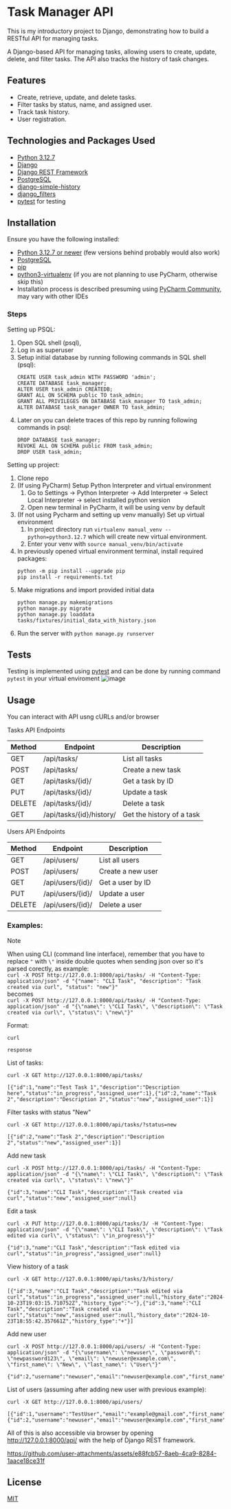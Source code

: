 # Task Manager API
This is my introductory project to Django, demonstrating how to build a RESTful API for managing tasks.

A Django-based API for managing tasks, allowing users to create, update, delete, and filter tasks. The API also tracks the history of task changes.

## Features

- Create, retrieve, update, and delete tasks.
- Filter tasks by status, name, and assigned user.
- Track task history.
- User registration.

## Technologies and Packages Used

- [Python 3.12.7](https://www.python.org/downloads/)
- [Django](https://www.djangoproject.com/download/)
- [Django REST Framework](https://www.django-rest-framework.org/)
- [PostgreSQL](https://www.postgresql.org/)
- [django-simple-history](https://django-simple-history.readthedocs.io/en/latest/)
- [django_filters](https://django-filter.readthedocs.io/en/stable/)
- [pytest](https://docs.pytest.org/en/stable/) for testing

## Installation
Ensure you have the following installed:

- [Python 3.12.7 or newer](https://www.python.org/downloads/) (few versions behind probably would also work)
- [PostgreSQL](https://www.postgresql.org/download/)
- [pip](https://pip.pypa.io/en/stable/)
- [python3-virtualenv](https://virtualenv.pypa.io/en/latest/index.html) (if you are not planning to use PyCharm, otherwise skip this)
- Installation process is described presuming using [PyCharm Community](https://www.jetbrains.com/pycharm/download/), may vary with other IDEs

### Steps

Setting up PSQL:
1. Open SQL shell (psql),
2. Log in as superuser
3. Setup initial database by running following commands in SQL shell (psql):
   ```
   CREATE USER task_admin WITH PASSWORD 'admin';
   CREATE DATABASE task_manager;
   ALTER USER task_admin CREATEDB;
   GRANT ALL ON SCHEMA public TO task_admin;
   GRANT ALL PRIVILEGES ON DATABASE task_manager TO task_admin;
   ALTER DATABASE task_manager OWNER TO task_admin;
   ```
4. Later on you can delete traces of this repo by running following commands in psql:
   ```
   DROP DATABASE task_manager;
   REVOKE ALL ON SCHEMA public FROM task_admin;
   DROP USER task_admin;
   ```

Setting up project:
1. Clone repo
2. (If using PyCharm) Setup Python Interpreter and virtual environment
   1. Go to Settings -> Python Interpreter -> Add Interpreter -> Select Local Interpreter -> select installed python version
   2. Open new terminal in PyCharm, it will be using venv by default
3. (If not using Pycharm and setting up venv manually) Set up virtual environment
   1. In project directory run `virtualenv manual_venv --python=python3.12.7` which will create new virtual environment.
   2. Enter your venv with `source manual_venv/bin/activate`
4. In previously opened virtual environment terminal, install required packages:
   ```
   python -m pip install --upgrade pip
   pip install -r requirements.txt
   ```
5. Make migrations and import provided initial data
   ```
   python manage.py makemigrations
   python manage.py migrate
   python manage.py loaddata tasks/fixtures/initial_data_with_history.json
   ```
6. Run the server with `python manage.py runserver`

## Tests
Testing is implemented using [pytest](https://docs.pytest.org/en/stable/) and can be done by running command `pytest` in your virtual enviroment
![image](https://github.com/user-attachments/assets/20170793-6230-46e1-9bfe-5c3b7a60ad92)


## Usage
You can interact with API usng cURLs and/or browser

Tasks API Endpoints

| Method | Endpoint | Description |
| ------------- | ------------- | ------------- |
| GET  | /api/tasks/ | List all tasks |
| POST  | /api/tasks/ | Create a new task |
| GET  | /api/tasks/{id}/ | Get a task by ID |
| PUT  | /api/tasks/{id}/ | Update a task |
| DELETE  | /api/tasks/{id}/ | Delete a task |
| GET  | /api/tasks/{id}/history/ | Get the history of a task |

Users API Endpoints

| Method | Endpoint | Description |
| ------------- | ------------- | ------------- |
| GET  | /api/users/ | List all users |
| POST  | /api/users/ | Create a new user |
| GET  | /api/users/{id}/ | Get a user by ID |
| PUT  | /api/users/{id}/ | Update a user |
| DELETE  | /api/users/{id}/ | Delete a user |

### Examples:
> [!NOTE]
> When using CLI (command line interface), remember that you have to replace `"` with `\"` inside double quotes when sending json over so it's parsed corectly, as example:<br />
> `curl -X POST http://127.0.0.1:8000/api/tasks/ -H "Content-Type: application/json" -d "{"name": "CLI Task", "description": "Task created via curl", "status": "new"}"`<br />
> becomes<br />
> `curl -X POST http://127.0.0.1:8000/api/tasks/ -H "Content-Type: application/json" -d "{\"name\": \"CLI Task\", \"description\": \"Task created via curl\", \"status\": \"new\"}"`

Format:
```
curl

response
```
List of tasks:
```
curl -X GET http://127.0.0.1:8000/api/tasks/

[{"id":1,"name":"Test Task 1","description":"Description here","status":"in_progress","assigned_user":1},{"id":2,"name":"Task 2","description":"Description 2","status":"new","assigned_user":1}]
```
Filter tasks with status "New"
```
curl -X GET http://127.0.0.1:8000/api/tasks/?status=new

[{"id":2,"name":"Task 2","description":"Description 2","status":"new","assigned_user":1}]
```
Add new task
```
curl -X POST http://127.0.0.1:8000/api/tasks/ -H "Content-Type: application/json" -d "{\"name\": \"CLI Task\", \"description\": \"Task created via curl\", \"status\": \"new\"}"

{"id":3,"name":"CLI Task","description":"Task created via curl","status":"new","assigned_user":null}
```
Edit a task
```
curl -X PUT http://127.0.0.1:8000/api/tasks/3/ -H "Content-Type: application/json" -d "{\"name\": \"CLI Task\", \"description\": \"Task edited via curl\", \"status\": \"in_progress\"}"

{"id":3,"name":"CLI Task","description":"Task edited via curl","status":"in_progress","assigned_user":null}
```
View history of a task
```
curl -X GET http://127.0.0.1:8000/api/tasks/3/history/

[{"id":3,"name":"CLI Task","description":"Task edited via curl","status":"in_progress","assigned_user":null,"history_date":"2024-10-23T19:03:15.710752Z","history_type":"~"},{"id":3,"name":"CLI Task","description":"Task created via curl","status":"new","assigned_user":null,"history_date":"2024-10-23T18:55:42.357661Z","history_type":"+"}]
```
Add new user
```
curl -X POST http://127.0.0.1:8000/api/users/ -H "Content-Type: application/json" -d "{\"username\": \"newuser\", \"password\": \"newpassword123\", \"email\": \"newuser@example.com\", \"first_name\": \"New\", \"last_name\": \"User\"}"

{"id":2,"username":"newuser","email":"newuser@example.com","first_name":"New","last_name":"User"}
```
List of users (assuming after adding new user with previous example):
```
curl -X GET http://127.0.0.1:8000/api/users/

[{"id":1,"username":"TestUser","email":"example@gmail.com","first_name":"Test","last_name":"User"},{"id":2,"username":"newuser","email":"newuser@example.com","first_name":"New","last_name":"User"}]
```

All of this is also accessible via browser by opening http://127.0.0.1:8000/api/ with the help of Django REST framework.

https://github.com/user-attachments/assets/e88fcb57-8aeb-4ca9-8284-1aace18ce31f

## License
[MIT](https://github.com/MusicManiac/SimpleTaskManagerAPI/blob/master/LICENSE)

